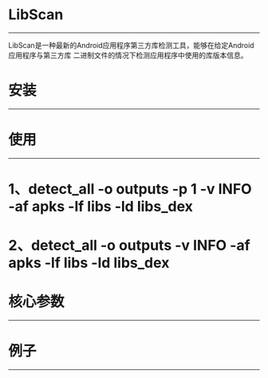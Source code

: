 # LibScan
------------------------
LibScan是一种最新的Android应用程序第三方库检测工具，能够在给定Android应用程序与第三方库
二进制文件的情况下检测应用程序中使用的库版本信息。

# 安装
------------------------


# 使用
------------------------
# 1、detect_all  -o outputs -p 1 -v INFO -af apks -lf libs -ld libs_dex
# 2、detect_all  -o outputs -v INFO -af apks -lf libs -ld libs_dex


# 核心参数
------------------------


# 例子
------------------------